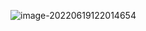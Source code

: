 ![image-20220619122014654](https://figurebed-ladidol.oss-cn-chengdu.aliyuncs.com/img/202206191220765.png)